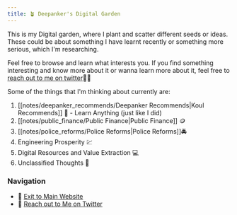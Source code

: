 ```yaml
---
title: 🪴 Deepanker's Digital Garden
---
```


This is my Digital garden, where I plant and scatter different seeds or ideas. These could be about something I have learnt recently or something more serious, which I'm researching.

Feel free to browse and learn what interests you. If you find something interesting and know more about it or wanna learn more about it, feel free to [reach out to me on twitter](https://twitter.com/deepankerkaul)✍🏻

Some of the things that I'm thinking about currently are:
1. [[notes/deepanker_recommends/Deepanker Recommends|Koul Recommends]] 🌟 - Learn Anything (just like I did)
2. [[notes/public_finance/Public Finance|Public Finance]] 🪙
3. [[notes/police_reforms/Police Reforms|Police Reforms]]🚔
4. Engineering Prosperity 💹
5. Digital Resources and Value Extraction 💻
6. Unclassified Thoughts 🔁


### Navigation
- 🐛 [Exit to Main Website](https://deepankerkoul.in/)
- 👀 [Reach out to Me on Twitter](https://twitter.com/deepankerkaul)